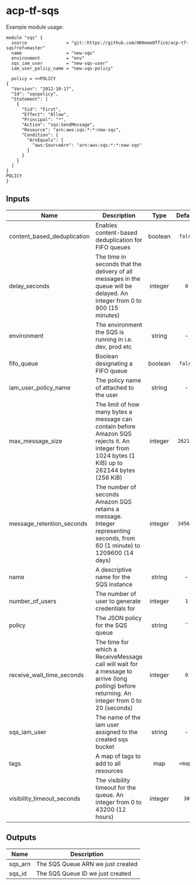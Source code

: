 # acp-tf-sqs

Example module usage:

    module "sqs" {
      source               = "git::https://github.com/UKHomeOffice/acp-tf-sqs?ref=master"
      name                 = "new-sqs"
      environment          = "env"
      sqs_iam_user         = "new-sqs-user"
      iam_user_policy_name = "new-sqs-policy"

      policy = <<POLICY
    {
      "Version": "2012-10-17",
      "Id": "sqspolicy",
      "Statement": [
        {
          "Sid": "First",
          "Effect": "Allow",
          "Principal": "*",
          "Action": "sqs:SendMessage",
          "Resource": "arn:aws:sqs:*:*:new-sqs",
          "Condition": {
            "ArnEquals": {
              "aws:SourceArn": "arn:aws:sqs:*:*:new-sqs"
            }
          }
        }
      ]
    }
    POLICY
    }

## Inputs

| Name | Description | Type | Default | Required |
|------|-------------|:----:|:-----:|:-----:|
| content_based_deduplication | Enables content-based deduplication for FIFO queues | boolean | `false` | no |
| delay_seconds | The time in seconds that the delivery of all messages in the queue will be delayed. An integer from 0 to 900 (15 minutes) | integer | `0` | no |
| environment | The environment the SQS is running in i.e. dev, prod etc | string | - | yes |
| fifo_queue | Boolean designating a FIFO queue | boolean | `false` | no |
| iam_user_policy_name | The policy name of attached to the user | string | - | yes |
| max_message_size | The limit of how many bytes a message can contain before Amazon SQS rejects it. An integer from 1024 bytes (1 KiB) up to 262144 bytes (256 KiB) | integer | `262144` | no |
| message_retention_seconds | The number of seconds Amazon SQS retains a message. Integer representing seconds, from 60 (1 minute) to 1209600 (14 days) | integer | `345600` | no |
| name | A descriptive name for the SQS instance | string | - | yes |
| number_of_users | The number of user to generate credentials for | integer | `1` | no |
| policy | The JSON policy for the SQS queue | string | `` | no |
| receive_wait_time_seconds | The time for which a ReceiveMessage call will wait for a message to arrive (long polling) before returning. An integer from 0 to 20 (seconds) | integer | `0` | no |
| sqs_iam_user | The name of the iam user assigned to the created sqs bucket | string | - | yes |
| tags | A map of tags to add to all resources | map | `<map>` | no |
| visibility_timeout_seconds | The visibility timeout for the queue. An integer from 0 to 43200 (12 hours) | integer | `30` | no |

## Outputs

| Name | Description |
|------|-------------|
| sqs_arn | The SQS Queue ARN we just created |
| sqs_id | The SQS Queue ID we just created |
